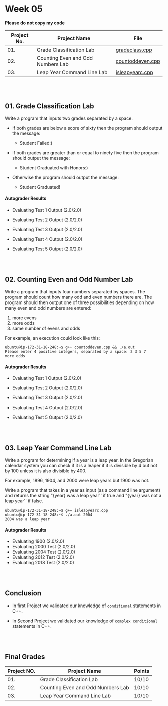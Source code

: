 # Week 05

**Please do not copy my code**

| Project No. | Project Name | File |
|---|---|---|
| 01. |     Grade Classification Lab                | [gradeclass.cpp](gradeclass.cpp) |
| 02. |     Counting Even and Odd Numbers Lab       | [countoddeven.cpp](countoddeven.cpp) |
| 03. |     Leap Year Command Line Lab              | [isleapyearc.cpp](isleapyearc.cpp) |

<br>
<br>

## 01. Grade Classification Lab

Write a program that inputs two grades separated by a space.  

- If both grades are below a score of sixty then the program should output the message:

    - Student Failed:(

- If both grades are greater than or equal to ninety five then the program should output the message:

    - Student Graduated with Honors:)

- Otherwise the program should output the message:

    - Student Graduated!

#### Autograder Results

- Evaluating Test 1 Output (2.0/2.0)

- Evaluating Test 2 Output (2.0/2.0)

- Evaluating Test 3 Output (2.0/2.0)

- Evaluating Test 4 Output (2.0/2.0)

- Evaluating Test 5 Output (2.0/2.0)

<br>
<br>

## 02. Counting Even and Odd Number Lab

Write a program that inputs four numbers separated by spaces.  The program should count how many odd and even numbers there are. The program should then output one of three possibilities depending on how many even and odd numbers are entered:

1. more evens
2. more odds
3. same number of evens and odds

For example, an execution could look like this:

```console
ubuntu@ip-172-31-18-248:~$ g++ countoddeven.cpp && ./a.out
Please enter 4 positive integers, separated by a space: 2 3 5 7
more odds
```

#### Autograder Results

- Evaluating Test 1 Output (2.0/2.0)

- Evaluating Test 2 Output (2.0/2.0)

- Evaluating Test 3 Output (2.0/2.0)

- Evaluating Test 4 Output (2.0/2.0)

- Evaluating Test 5 Output (2.0/2.0)
<br>
<br>

## 03. Leap Year Command Line Lab

Write a program for determining if a year is a leap year. In the Gregorian calendar
system you can check if it is a leaper if it is divisible by 4 but not by 100 unless it is also divisible by 400.

For example, 1896, 1904, and 2000 were leap years but 1900 was not.

Write a program that takes in a year as input (as a command line argument) and returns the string "{year} was a leap year'' if true and "{year} was not a leap year'' if false.

```console
ubuntu@ip-172-31-18-248:~$ g++ isleapyearc.cpp
ubuntu@ip-172-31-18-248:~$ ./a.out 2004
2004 was a leap year
```

#### Autograder Results

- Evaluating 1900 (2.0/2.0)
- Evaluating 2000 Test (2.0/2.0)
- Evaluating 2004 Test (2.0/2.0)
- Evaluating 2012 Test (2.0/2.0)
- Evaluating 2018 Test (2.0/2.0)


<br>
<br>

## Conclusion

- In first Project we validated our knowledge of `conditional` statements in C++.

- In Second Project we validated our knowledge of `complex conditional` statements in C++.


<br>
<br>

## Final Grades


| Project NO. | Project Name | Points |
|---|---|---|
| 01. | Grade Classification Lab            | 10/10 |
| 02. | Counting Even and Odd Numbers Lab   | 10/10 |
| 03. | Leap Year Command Line Lab          | 10/10 |

